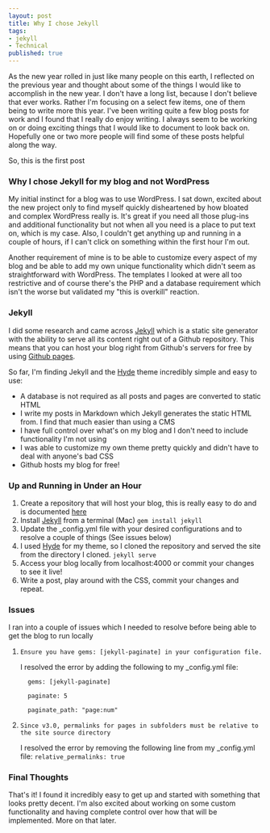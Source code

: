 ```yaml
---
layout: post
title: Why I chose Jekyll
tags:
- jekyll
- Technical 
published: true
---
```


As the new year rolled in just like many people on this earth, I reflected on the previous year and thought about some of the things I would like to accomplish in the new year. I don't have a long list, because I don't believe that ever works. Rather I'm focusing on a select few items, one of them being to write more this year. I've been writing quite a few blog posts for work and I found that I really do enjoy writing. I always seem to be  working on or doing exciting things that I would like to document to look back on. Hopefully one or two more people will find some of these posts helpful along the way.

So, this is the first post 

### Why I chose Jekyll for my blog and not WordPress

My initial instinct for a blog was to use WordPress. I sat down, excited about the new project only to find myself quickly disheartened by how bloated and complex WordPress really is. It's great if you need all those plug-ins and additional functionality but not when all you need is a place to put text on, which is my case. Also, I couldn't get anything up and running in a couple of hours, if I can't click on something within the first hour I'm out. 

Another requirement of mine is to be able to customize every aspect of my blog and be able to add my own unique functionality which didn't seem as straightforward with WordPress. The templates I looked at were all too restrictive and of course there's the PHP and a database requirement which isn't the worse but validated my "this is overkill" reaction.

### Jekyll

I did some research and came across [Jekyll](http://jekyllrb.com/) which is a static site generator with the ability to serve all its content right out of a Github repository. This means that you can host your blog right from Github's servers for free by using [Github pages](https://pages.github.com/). 

So far, I'm finding Jekyll and the [Hyde](http://hyde.getpoole.com/) theme incredibly simple and easy to use:
 
  * A database is not required as all posts and pages are converted to static HTML
  * I write my posts in Markdown which Jekyll generates the static HTML from. I find that much easier than using a CMS
  * I have full control over what's on my blog and I don't need to include functionality I'm not using
  * I was able to customize my own theme pretty quickly and didn't have to deal with anyone's bad CSS
  * Github hosts my blog for free!

### Up and Running in Under an Hour

 1. Create a repository that will host your blog, this is really easy to do and is documented [here](https://pages.github.com/)
 2. Install [Jekyll](http://jekyllrb.com/) from a terminal (Mac)
 	``gem install jekyll``
 3. Update the _config.yml file with your desired configurations and to resolve a couple of things (See issues below)
 4. I used [Hyde](http://hyde.getpoole.com/) for my theme, so I cloned the repository and served the site from the directory I cloned. `jekyll serve`
 5. Access your blog locally from localhost:4000 or commit your changes to see it live! 
 6. Write a post, play around with the CSS, commit your changes and repeat.

### Issues

 I ran into a couple of issues which I needed to resolve before being able to get the blog to run locally
 
 1. `Ensure you have gems: [jekyll-paginate] in your configuration file.` 

    I resolved the error by adding the following to my _config.yml file:
  		
          gems: [jekyll-paginate]

          paginate: 5
  	
          paginate_path: "page:num"

 2. `Since v3.0, permalinks for pages in subfolders must be relative to the site source directory` 

    I resolved the error by removing the following line from my _config.yml file: `relative_permalinks: true`

### Final Thoughts

That's it! I found it incredibly easy to get up and started with something that looks pretty decent. I'm also excited about working on some custom functionality and having complete control over how that will be implemented. More on that later. 
 
  	



